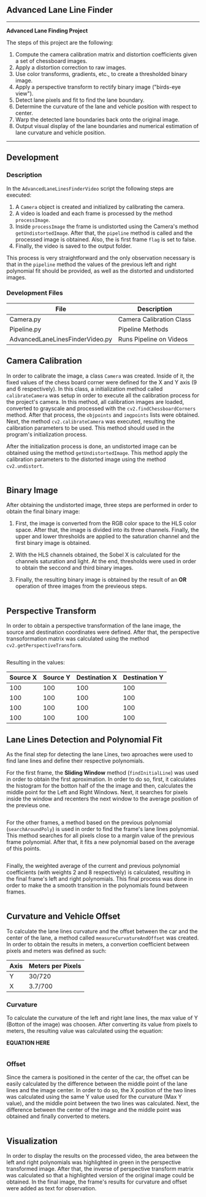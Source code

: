 ## **Advanced Lane Line Finder**


---

**Advanced Lane Finding Project**

The steps of this project are the following:

1. Compute the camera calibration matrix and distortion coefficients given a set of chessboard images.
1. Apply a distortion correction to raw images.
1. Use color transforms, gradients, etc., to create a thresholded binary image.
1. Apply a perspective transform to rectify binary image ("birds-eye view").
1. Detect lane pixels and fit to find the lane boundary.
1. Determine the curvature of the lane and vehicle position with respect to center.
1. Warp the detected lane boundaries back onto the original image.
1. Output visual display of the lane boundaries and numerical estimation of lane curvature and vehicle position.

[//]: # (Image References)

[image1]: ./examples/undistort_output.png "Undistorted"
[image2]: ./test_images/test1.jpg "Road Transformed"
[image3]: ./examples/binary_combo_example.jpg "Binary Example"
[image4]: ./examples/warped_straight_lines.jpg "Warp Example"
[image5]: ./examples/color_fit_lines.jpg "Fit Visual"
[image6]: ./examples/example_output.jpg "Output"
[video1]: ./project_video.mp4 "Video"

---

## **Development**

### **Description**

In the `AdvancedLaneLinesFinderVideo` script the following steps are executed:

1. A `Camera` object is created and initialized by calibrating the camera.
1. A video is loaded and each frame is processed by the method `processImage`.
1. Inside `processImage` the frame is undistorted using the Camera's method `getUndistortedImage`. After that, the `pipeline` method is called and the processed image is obtained. Also, the is first frame `flag` is set to false.
1. Finally, the video is saved to the output folder.

This process is very straightforward and the only observation necessary is that in the `pipeline` method the values of the previous left and right polynomial fit should be provided, as well as the distorted and undistorted images.

### **Development Files**

| File | Description |
| ------ | ------ |
| Camera.py | Camera Calibration Class |
| Pipeline.py | Pipeline Methods | 
| AdvancedLaneLinesFinderVideo.py | Runs Pipeline on Videos | 



## **Camera Calibration**

In order to calibrate the image, a class `Camera` was created. Inside of it, the fixed values of the chess board corner were defined for the X and Y axis (9 and 6 respectively). In this class, a initialization method called `calibrateCamera` was setup in order to execute all the calibration process for the project's camera. In this method, all calibration images are loaded, converted to grayscale and processed with the `cv2.findChessboardCorners` method. After that process, the `objpoints` and `imgpoints` lists were obtained. Next, the method `cv2.calibrateCamera` was executed, resulting the calibration parameters to be used. This method should used in the program's initialization process.

After the initialization process is done, an undistorted image can be obtained using the method `getUndistortedImage`. This method apply the calibration parameters to the distorted image using the method `cv2.undistort`.

```python

```

## **Binary Image**

After obtaining the undistorted image, three steps are performed in order to obtain the final binary image:

1. First, the image is converted from the RGB color space to the HLS color space. After that, the image is divided into its three channels. Finally, the upper and lower thresholds are applied to the saturation channel and the first binary image is obtained.

1. With the HLS channels obtained, the Sobel X is calculated for the channels saturation and light. At the end, thresholds were used in order to obtain the seccond and third binary images.

1. Finally, the resulting binary image is obtained by the result of an **OR** operation of three images from the previeous steps.

```python

```

## **Perspective Transform**

In order to obtain a perspective transformation of the lane image, the source and destination coordinates were defined. After that, the perspective transoformation matrix was calculated using the method `cv2.getPerspectiveTransform`.

```python

```

Resulting in the values:

| Source X | Source Y | Destination X | Destination Y |
| -------- | -------- | ------------- | ------------- |
| 100 | 100 | 100 | 100 |
| 100 | 100 | 100 | 100 |
| 100 | 100 | 100 | 100 |
| 100 | 100 | 100 | 100 |


## **Lane Lines Detection and Polynomial Fit**

As the final step for detecting the lane Lines, two aproaches were used to find lane lines and define their respective polynomials.

For the first frame, the **Sliding Window** method (`findInitialLine`) was used in order to obtain the first aproximation. In order to do so, first, it calculates the histogram for the botton half of the the image and then, calculates the middle point for the Left and Right Windows. Next, it searches for pixels inside the window and recenters the next window to the average position of the previeus one.

```python

```

For the other frames, a method based on the previous polynomial (`searchAroundPoly`) is used in order to find the frame's lane lines polynomial. This method searches for all pixels close to a margin value of the previous frame polynomial. After that, it fits a new polynomial based on the average of this points.

```python

```

Finally, the weighted average of the current and previous polynomial coefficients (with weights 2 and 8 respectively) is calculated, resulting in the final frame's left and right polynomials. This final process was done in order to make the a smooth transition in the polynomials found between frames.


```python

```

## **Curvature and Vehicle Offset**

To calculate the lane lines curvature and the offset between the car and the center of the lane, a method called `measureCurvatureAndOffset` was created. In order to obtain the results in meters, a convertion coefficient between pixels and meters was defined as such:

|Axis|Meters per Pixels|
|----|-----------------|
| Y  | 30/720          |
| X  | 3.7/700         |


### Curvature

To calculate the curvature of the left and right lane lines, the max value of Y (Botton of the image) was choosen. After converting its value from pixels to meters, the resulting value was calculated using the equation:

**EQUATION HERE**

```python

```

### Offset

Since the camera is positioned in the center of the car, the offset can be easily calculated by the difference between the middle point of the lane lines and the image center. In order to do so, the X position of the two lines was calculated using the same Y value used for the curvature (Max Y value), and the middle point between the two lines was calculated. Next, the difference between the center of the image and the middle point was obtained and finally converted to meters.

```python

```



## **Visualization**

In order to display the results on the processed video, the area between the left and right polynomials was highlighted in green in the perspective transformed image. After that, the inverse of perspective transform matrix was calculated so that a highlighted version of the original image could be obtained. In the final image, the frame's results for curvature and offset were added as text for observation.


```python

```


